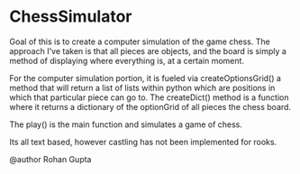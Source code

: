 # ChessSimulator

Goal of this is to create a computer simulation of the game chess. 
The approach I've taken is that all pieces are objects, and the board is simply a method of displaying where everything 
is, at a certain moment. 

For the computer simulation portion, it is fueled via createOptionsGrid() a method that will return a list of lists within python
which are positions in which that particular piece can go to. The createDict() method is a function where it returns a dictionary
of the optionGrid of all pieces the chess board. 

The play() is the main function and simulates a game of chess. 

Its all text based, however castling has not been implemented for rooks. 

@author Rohan Gupta 
